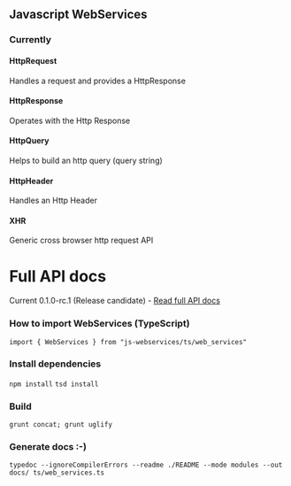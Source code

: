 ## Javascript WebServices ##

### Currently ###
#### HttpRequest ####
Handles a request and provides a HttpResponse
#### HttpResponse ####
Operates with the Http Response
#### HttpQuery ####
Helps to build an http query (query string)
#### HttpHeader ####
Handles an Http Header
#### XHR ####
Generic cross browser http request API

# Full API docs
Current 0.1.0-rc.1 (Release candidate) - [Read full API docs](http://howerest.com/js-webservices/modules/_web_services_.webservices.html)

### How to import WebServices (TypeScript) ###
`import { WebServices } from "js-webservices/ts/web_services"`

### Install dependencies ###
`npm install`
`tsd install`

### Build ###
`grunt concat; grunt uglify`

### Generate docs :-) ###
`typedoc --ignoreCompilerErrors --readme ./README --mode modules --out docs/ ts/web_services.ts`
